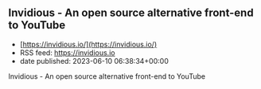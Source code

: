 ## Invidious - An open source alternative front-end to YouTube
 - [https://invidious.io/](https://invidious.io/)
 - RSS feed: https://invidious.io
 - date published: 2023-06-10 06:38:34+00:00

Invidious - An open source alternative front-end to YouTube

